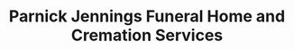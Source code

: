 ---
title: "Parnick Jennings Funeral Home and Cremation Services"
url: /cartersville/parnick-jennings-funeral-home-and-cremation-services/
shop: Bestattungen
---